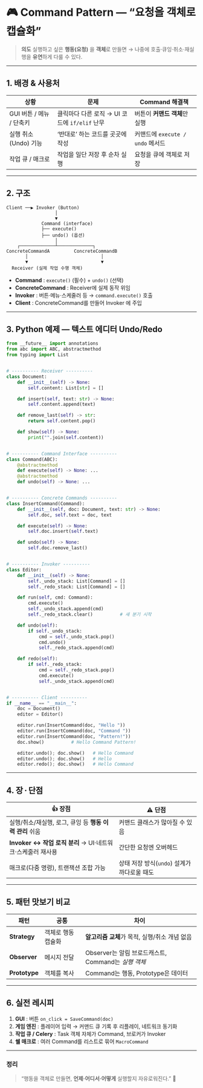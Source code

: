 # 🎮 Command Pattern — “요청을 객체로 캡슐화”

> **의도**
> 실행하고 싶은 **행동(요청)** 을 **객체**로 만들면
> → 나중에 호출·큐잉·취소·재실행을 **유연**하게 다룰 수 있다.

---

## 1. 배경 & 사용처

| 상황                | 문제                               | Command 해결책               |
| ----------------- | -------------------------------- | ------------------------- |
| GUI 버튼 / 메뉴 / 단축키 | 클릭마다 다른 로직 → UI 코드에 `if/elif` 난무 | 버튼이 **커맨드 객체**만 실행        |
| 실행 취소(Undo) 기능    | ‘반대로’ 하는 코드를 곳곳에 작성              | 커맨드에 `execute / undo` 메서드 |
| 작업 큐 / 매크로        | 작업을 일단 저장 후 순차 실행                | 요청을 큐에 객체로 저장             |

---

## 2. 구조

```
Client ──▶ Invoker (Button)
                  │
                  ▼
             Command (interface)
             ├── execute()
             ├── undo() (옵션)
                  │
    ┌─────────────┴─────────────┐
ConcreteCommandA         ConcreteCommandB
       │                           │
       ▼                           ▼
  Receiver (실제 작업 수행 객체)
```

* **Command** : `execute()` (필수) + `undo()` (선택)
* **ConcreteCommand** : Receiver에 실제 동작 위임
* **Invoker** : 버튼·메뉴·스케줄러 등 → `command.execute()` 호출
* **Client** : ConcreteCommand를 만들어 Invoker 에 주입

---

## 3. Python 예제 — **텍스트 에디터 Undo/Redo**

```python
from __future__ import annotations
from abc import ABC, abstractmethod
from typing import List


# ---------- Receiver ----------
class Document:
    def __init__(self) -> None:
        self.content: List[str] = []

    def insert(self, text: str) -> None:
        self.content.append(text)

    def remove_last(self) -> str:
        return self.content.pop()

    def show(self) -> None:
        print("".join(self.content))


# ---------- Command Interface ----------
class Command(ABC):
    @abstractmethod
    def execute(self) -> None: ...
    @abstractmethod
    def undo(self) -> None: ...


# ---------- Concrete Commands ----------
class InsertCommand(Command):
    def __init__(self, doc: Document, text: str) -> None:
        self.doc, self.text = doc, text

    def execute(self) -> None:
        self.doc.insert(self.text)

    def undo(self) -> None:
        self.doc.remove_last()


# ---------- Invoker ----------
class Editor:
    def __init__(self) -> None:
        self._undo_stack: List[Command] = []
        self._redo_stack: List[Command] = []

    def run(self, cmd: Command):
        cmd.execute()
        self._undo_stack.append(cmd)
        self._redo_stack.clear()          # 새 분기 시작

    def undo(self):
        if self._undo_stack:
            cmd = self._undo_stack.pop()
            cmd.undo()
            self._redo_stack.append(cmd)

    def redo(self):
        if self._redo_stack:
            cmd = self._redo_stack.pop()
            cmd.execute()
            self._undo_stack.append(cmd)


# ---------- Client ----------
if __name__ == "__main__":
    doc = Document()
    editor = Editor()

    editor.run(InsertCommand(doc, "Hello "))
    editor.run(InsertCommand(doc, "Command "))
    editor.run(InsertCommand(doc, "Pattern!"))
    doc.show()          # Hello Command Pattern!

    editor.undo(); doc.show()   # Hello Command
    editor.undo(); doc.show()   # Hello
    editor.redo(); doc.show()   # Hello Command
```

---

## 4. 장 · 단점

| 👍 장점                                     | ⚠️ 단점                        |
| ----------------------------------------- | ---------------------------- |
| 실행/취소/재실행, 로그, 큐잉 등 **행동 이력 관리** 쉬움       | 커맨드 클래스가 많아질 수 있음            |
| **Invoker ↔ 작업 로직 분리** → UI·네트워크·스케줄러 재사용 | 간단한 요청엔 오버헤드                 |
| 매크로(다중 명령), 트랜잭션 조합 가능                    | 상태 저장 방식(`undo`) 설계가 까다로울 때도 |

---

## 5. 패턴 맛보기 비교

| 패턴            | 공통         | 차이                                    |
| ------------- | ---------- | ------------------------------------- |
| **Strategy**  | 객체로 행동 캡슐화 | **알고리즘 교체**가 목적, 실행/취소 개념 없음          |
| **Observer**  | 메시지 전달     | Observer는 알림 브로드캐스트, Command는 *실행 객체* |
| **Prototype** | 객체를 복사     | Command는 행동, Prototype은 데이터           |

---

## 6. 실전 레시피

1. **GUI** : 버튼 `on_click = SaveCommand(doc)`
2. **게임 엔진** : 플레이어 입력 → 커맨드 큐 기록 후 리플레이, 네트워크 동기화
3. **작업 큐 / Celery** : Task 객체 자체가 Command, 브로커가 Invoker
4. **쉘 매크로** : 여러 Command를 리스트로 묶어 `MacroCommand`

---

### 정리

> “행동을 객체로 만들면, **언제·어디서·어떻게** 실행할지 자유로워진다.” 🚀

